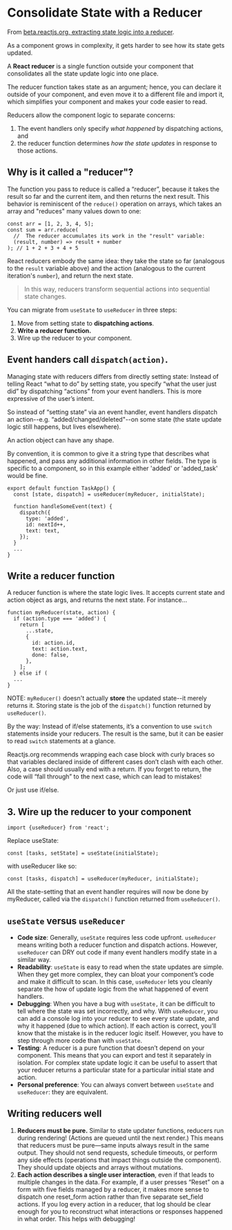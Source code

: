 # Consolidate State with a Reducer
From [beta.reactjs.org, extracting state logic into a reducer](https://beta.reactjs.org/learn/extracting-state-logic-into-a-reducer).

As a component grows in complexity, it gets harder to see how its state gets updated.

A **React reducer** is a single function outside your component that consolidates all the state update logic into one place. 

The reducer function takes state as an argument; hence, you can declare it outside of your component, and even move it to a different file and import it, which simplifies your component and makes your code easier to read.

Reducers allow the component logic to separate concerns: 
1. The event handlers only specify *what happened* by dispatching actions, and
1. the reducer function determines *how the state updates* in response to those actions.

## Why is it called a "reducer"?

The function you pass to reduce is called a “reducer”, because it takes the result so far and the current item, and then returns the next result.  This behavior is reminiscent of the `reduce()` operation on arrays, which takes an array and "reduces" many values down to one:


```
const arr = [1, 2, 3, 4, 5];
const sum = arr.reduce(
  //  The reducer accumulates its work in the "result" variable:
  (result, number) => result + number
); // 1 + 2 + 3 + 4 + 5
```
React reducers embody the same idea: they take the state so far (analogous to the `result` variable above) and the action (analogous to the current iteration's `number`), and return the next state.

> In this way, reducers transform sequential actions into sequential state changes.

You can migrate from `useState` to `useReducer` in three steps:

1. Move from setting state to **dispatching actions**.
1. **Write a reducer function.**
1. Wire up the reducer to your component.

## Event handers call `dispatch(action)`.

Managing state with reducers differs from directly setting state: Instead of telling React “what to do” by setting state, you specify “what the user just did” by dispatching “actions” from your event handlers.  This is more expressive of the user’s intent.

So instead of “setting state” via an event handler, event handlers dispatch an action\--e.g. “added/changed/deleted"\--on some state  (the state update logic still happens, but lives elsewhere).

An action object can have any shape.

By convention, it is common to give it a string type that describes what happened, and pass any additional information in other fields. The type is specific to a component, so in this example either 'added' or 'added_task' would be fine.

```
export default function TaskApp() {
  const [state, dispatch] = useReducer(myReducer, initialState);

  function handleSomeEvent(text) {
    dispatch({
      type: 'added',
      id: nextId++,
      text: text,
    });
  }
  ...
}
```

## Write a reducer function

A reducer function is where the state logic lives. It accepts current state and action object as args, and returns the next state.  For instance...

```
function myReducer(state, action) {
  if (action.type === 'added') {
    return [
      ...state,
      {
        id: action.id,
        text: action.text,
        done: false,
      },
    ];
  } else if (
  ...
}
```
NOTE: `myReducer()` doesn't actually **store** the updated state\--it merely returns it.  Storing state is the job of the `dispatch()` function returned by `useReducer()`.

By the way: Instead of if/else statements, it’s a convention to use `switch` statements inside your reducers. The result is the same, but it can be easier to read `switch` statements at a glance.

Reactjs.org recommends wrapping each case block with curly braces so that variables declared inside of different cases don’t clash with each other. Also, a case should usually end with a return. If you forget to return, the code will “fall through” to the next case, which can lead to mistakes!

Or just use if/else.

## 3. Wire up the reducer to your component

```
import {useReducer} from 'react';
```
Replace useState:
```
const [tasks, setState] = useState(initialState);
```
with useReducer like so:

```
const [tasks, dispatch] = useReducer(myReducer, initialState);
```
All the state-setting that an event handler requires will now be done by myReducer, called via the `dispatch()` function returned from `useReducer()`.

## `useState` versus `useReducer` 
- **Code size**: Generally, `useState` requires less code upfront. `useReducer` means writing both a reducer function and dispatch actions. However, `useReducer` can DRY out code if many event handlers modify state in a similar way.
- **Readability**: `useState` is easy to read when the state updates are simple. When they get more complex, they can bloat your component’s code and make it difficult to scan. In this case, `useReducer` lets you cleanly separate the how of update logic from the what happened of event handlers.
- **Debugging**: When you have a bug with `useState,` it can be difficult to tell where the state was set incorrectly, and why. With `useReducer`, you can add a console log into your reducer to see every state update, and why it happened (due to which action). If each action is correct, you’ll know that the mistake is in the reducer logic itself. However, you have to step through more code than with `useState`.
- **Testing**: A reducer is a pure function that doesn’t depend on your component. This means that you can export and test it separately in isolation. For complex state update logic it can be useful to assert that your reducer returns a particular state for a particular initial state and action.
- **Personal preference**: You can always convert between `useState` and `useReducer`: they are equivalent.

## Writing reducers well 
1. **Reducers must be pure.** Similar to state updater functions, reducers run during rendering! (Actions are queued until the next render.) This means that reducers must be pure—same inputs always result in the same output. They should not send requests, schedule timeouts, or perform any side effects (operations that impact things outside the component). They should update objects and arrays without mutations.
2. **Each action describes a single user interaction**, even if that leads to multiple changes in the data. For example, if a user presses “Reset” on a form with five fields managed by a reducer, it makes more sense to dispatch one reset_form action rather than five separate set_field actions. If you log every action in a reducer, that log should be clear enough for you to reconstruct what interactions or responses happened in what order. This helps with debugging!
